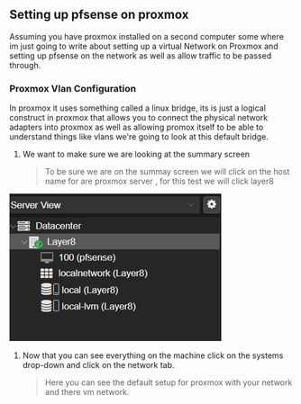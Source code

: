 ## Setting up pfsense on proxmox 

Assuming you have proxmox installed on a second computer some where im just going to write about setting up a virtual Network on Proxmox and setting up pfsense on the network as well as allow traffic to be passed through.


### Proxmox Vlan Configuration

In proxmox it uses something called a linux bridge, its is just a logical construct in proxmox that allows you to connect the physical network adapters into proxmox as well as allowing promox itself to be able to understand things like vlans we're going to look at this default bridge. 

1. We want to make sure we are looking at the summary screen
	> To be sure we are on the summay screen we will click on the host name for are proxmox server , for this test we will click layer8

 ![main.png](main.png)

 1. Now that you can see everything on the machine click on the systems drop-down and click on the network tab.
 	> Here you can see the default setup for proxmox with your network and there vm network.

 	